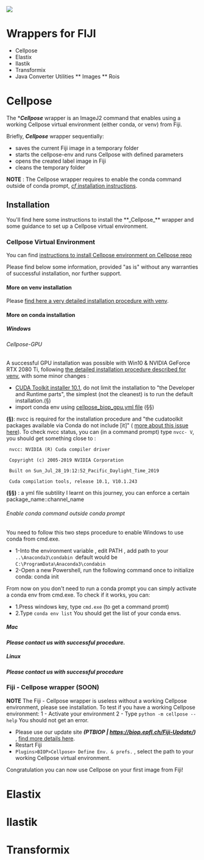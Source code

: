 [![](https://github.com/BIOP/ijl-utilities-wrappers/actions/workflows/build-main.yml/badge.svg)](https://github.com/BIOP/ijl-utilities-wrappers/actions/workflows/build-main.yml)

# Wrappers for FIJI

* Cellpose
* Elastix
* Ilastik
* Transformix
* Java Converter Utilities
** Images
** Rois

<h1>Cellpose</h1> 

The ***_Cellpose_** wrapper is an ImageJ2 command that enables using a working Cellpose virtual environment (either conda, or venv) from Fiji.

Briefly, **_Cellpose_** wrapper sequentially:
- saves the current Fiji image in a temporary folder
- starts the cellpose-env and runs Cellpose with defined parameters
- opens the created label image in Fiji
- cleans the temporary folder

**NOTE** : The Cellpose wrapper requires to enable the conda command outside of conda prompt, [_cf_ installation instructions](https://github.com/BIOP/ijl-utilities-wrappers/tree/conda-cellpose-wrapper#-enable-conda-command-outside-conda-prompt-).


<h2>Installation</h2>
You'll find here some instructions to install the **_Cellpose_** wrapper and some guidance to set up a Cellpose virtual environment.

<h3>Cellpose Virtual Environment </h2>

You can find [instructions to install Cellpose environment on Cellpose repo](https://github.com/MouseLand/cellpose)

Please find below some  information, provided "as is" without any warranties of successful installation, nor further support.

<h4>More on venv installation</h3>

Please [find here a very detailed installation procedure with venv](https://c4science.ch/w/bioimaging_and_optics_platform_biop/computers-servers/software/gpu-deep-learning/virtualenv/).

<h4>More on conda installation</h3>

<h5> Windows </h5>

<h6> Cellpose-GPU </h6>

A successful GPU installation was possible with Win10 & NVIDIA GeForce RTX 2080 Ti, following [the detailed installation procedure described for venv](https://c4science.ch/w/bioimaging_and_optics_platform_biop/computers-servers/software/gpu-deep-learning/virtualenv/), with some minor changes :
- [CUDA Toolkit installer 10.1](https://developer.nvidia.com/cuda-10.1-download-archive-base?target_os=Windows&target_arch=x86_64&target_version=10&target_type=exenetwork), 
do not limit the installation to "the Developer and Runtime parts", the simplest (not the cleanest) is to run the default installation.(§)
- import conda env using [cellpose_biop_gpu.yml file](https://github.com/BIOP/ijl-utilities-wrappers/raw/conda-cellpose-wrapper/resources/cellpose_biop_gpu.yml) (§§)

**(§)**: nvcc is required for the installation procedure and "the cudatoolkit packages available via Conda do not include [it]" ( [more about this issue here](https://horovod.readthedocs.io/en/stable/conda_include.html)). 
To check nvcc status, you can (in a command prompt) type  ``nvcc- V``, you should get something close to :

`` nvcc: NVIDIA (R) Cuda compiler driver`` 

`` Copyright (c) 2005-2019 NVIDIA Corporation`` 

`` Built on Sun_Jul_28_19:12:52_Pacific_Daylight_Time_2019`` 

`` Cuda compilation tools, release 10.1, V10.1.243`` 

**(§§)** : a yml file subtility I learnt on this journey, you can enforce a certain package_name::channel_name


<h6> Enable conda command outside conda prompt </h6>
You need to follow this two steps procedure to enable Windows to use conda from cmd.exe.

- 1-Into the environment variable , edit PATH , add path to your ``..\Anaconda3\condabin ``default would be ``C:\ProgramData\Anaconda3\condabin`` 
- 2-Open a new Powershell, run the following command once to initialize conda:
  conda init
  
From now on you don't need to run a conda prompt you can simply activate a conda env from cmd.exe.
To check if it works, you can:
- 1.Press windows key, type ``cmd.exe`` (to get a command promt)
- 2.Type ``conda env list``
You should get the list of your conda envs.


<h5> Mac </h5>

**_Please contact us with successful procedure._**

<h5> Linux </h5>

**_Please contact us with successful procedure_**


<h3>Fiji - Cellpose wrapper (SOON) </h2>

**NOTE** The Fiji - Cellpose wrapper is useless without a working Cellpose environment, please see installation. 
To test if you have a working Cellpose environment:
1 - Activate your environment
2 - Type `python -m cellpose --help`
You should not get an error.

- Please use our update site **_(PTBIOP | https://biop.epfl.ch/Fiji-Update/)_** , [find more details here](https://c4science.ch/w/bioimaging_and_optics_platform_biop/image-processing/imagej_tools/update-site/).
- Restart Fiji
- ``Plugins>BIOP>Cellpose> Define Env. & prefs.`` , select the path to your working Cellpose virtual environment.

Congratulation you can now use Cellpose on your first image from Fiji!



<h1>Elastix</h1>

<h1>Ilastik</h1>


<h1>Transformix</h1>


 
